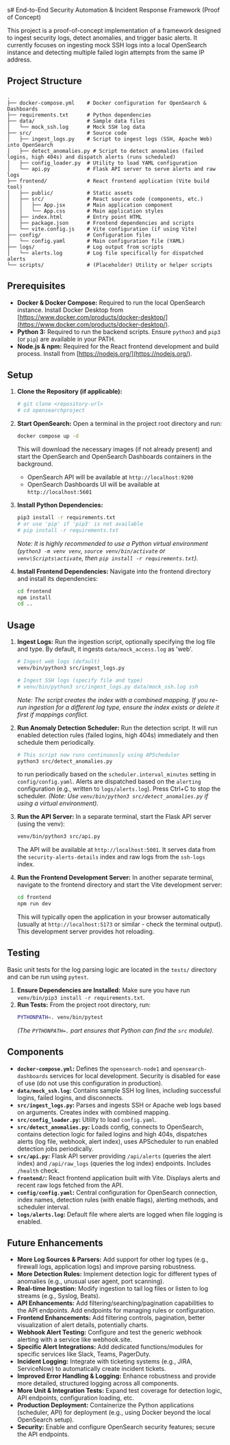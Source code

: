 s# End-to-End Security Automation & Incident Response Framework (Proof of Concept)

This project is a proof-of-concept implementation of a framework designed to ingest security logs, detect anomalies, and trigger basic alerts. It currently focuses on ingesting mock SSH logs into a local OpenSearch instance and detecting multiple failed login attempts from the same IP address.

## Project Structure

```
.
├── docker-compose.yml    # Docker configuration for OpenSearch & Dashboards
├── requirements.txt      # Python dependencies
├── data/                 # Sample data files
│   └── mock_ssh.log      # Mock SSH log data
├── src/                  # Source code
│   ├── ingest_logs.py    # Script to ingest logs (SSH, Apache Web) into OpenSearch
│   ├── detect_anomalies.py # Script to detect anomalies (failed logins, high 404s) and dispatch alerts (runs scheduled)
│   ├── config_loader.py  # Utility to load YAML configuration
│   └── api.py            # Flask API server to serve alerts and raw logs
├── frontend/             # React frontend application (Vite build tool)
│   ├── public/           # Static assets
│   ├── src/              # React source code (components, etc.)
│   │   ├── App.jsx       # Main application component
│   │   └── App.css       # Main application styles
│   ├── index.html        # Entry point HTML
│   ├── package.json      # Frontend dependencies and scripts
│   └── vite.config.js    # Vite configuration (if using Vite)
├── config/               # Configuration files
│   └── config.yaml       # Main configuration file (YAML)
├── logs/                 # Log output from scripts
│   └── alerts.log        # Log file specifically for dispatched alerts
└── scripts/              # (Placeholder) Utility or helper scripts
```

## Prerequisites

*   **Docker & Docker Compose:** Required to run the local OpenSearch instance. Install Docker Desktop from [https://www.docker.com/products/docker-desktop/](https://www.docker.com/products/docker-desktop/).
*   **Python 3:** Required to run the backend scripts. Ensure `python3` and `pip3` (or `pip`) are available in your PATH.
*   **Node.js & npm:** Required for the React frontend development and build process. Install from [https://nodejs.org/](https://nodejs.org/).

## Setup

1.  **Clone the Repository (if applicable):**
    ```bash
    # git clone <repository-url>
    # cd opensearchproject 
    ```

2.  **Start OpenSearch:**
    Open a terminal in the project root directory and run:
    ```bash
    docker compose up -d
    ```
    This will download the necessary images (if not already present) and start the OpenSearch and OpenSearch Dashboards containers in the background.
    *   OpenSearch API will be available at `http://localhost:9200`
    *   OpenSearch Dashboards UI will be available at `http://localhost:5601`

3.  **Install Python Dependencies:**
    ```bash
    pip3 install -r requirements.txt 
    # or use 'pip' if 'pip3' is not available
    # pip install -r requirements.txt
    ```
    *Note: It is highly recommended to use a Python virtual environment (`python3 -m venv venv`, `source venv/bin/activate` or `venv\Scripts\activate`, then `pip install -r requirements.txt`).*

4.  **Install Frontend Dependencies:**
    Navigate into the frontend directory and install its dependencies:
    ```bash
    cd frontend
    npm install
    cd .. 
    ```

## Usage

1.  **Ingest Logs:**
    Run the ingestion script, optionally specifying the log file and type. By default, it ingests `data/mock_access.log` as 'web'.
    ```bash
    # Ingest web logs (default)
    venv/bin/python3 src/ingest_logs.py 
    
    # Ingest SSH logs (specify file and type)
    # venv/bin/python3 src/ingest_logs.py data/mock_ssh.log ssh 
    ```
    *Note: The script creates the index with a combined mapping. If you re-run ingestion for a different log type, ensure the index exists or delete it first if mappings conflict.*

2.  **Run Anomaly Detection Scheduler:**
    Run the detection script. It will run enabled detection rules (failed logins, high 404s) immediately and then schedule them periodically.
    ```bash
    # This script now runs continuously using APScheduler
    python3 src/detect_anomalies.py 
    ```
    to run periodically based on the `scheduler.interval_minutes` setting in 
    `config/config.yaml`. Alerts are dispatched based on the `alerting` 
    configuration (e.g., written to `logs/alerts.log`). Press Ctrl+C to stop 
    the scheduler. *(Note: Use `venv/bin/python3 src/detect_anomalies.py` if using a virtual environment).*

3.  **Run the API Server:**
    In a separate terminal, start the Flask API server (using the venv):
    ```bash
    venv/bin/python3 src/api.py
    ```
    The API will be available at `http://localhost:5001`. It serves data from the `security-alerts-details` index and raw logs from the `ssh-logs` index.

4.  **Run the Frontend Development Server:**
    In another separate terminal, navigate to the frontend directory and start the Vite development server:
    ```bash
    cd frontend
    npm run dev
    ```
    This will typically open the application in your browser automatically (usually at `http://localhost:5173` or similar - check the terminal output). This development server provides hot reloading.

## Testing

Basic unit tests for the log parsing logic are located in the `tests/` directory and can be run using `pytest`.

1.  **Ensure Dependencies are Installed:** Make sure you have run `venv/bin/pip3 install -r requirements.txt`.
2.  **Run Tests:** From the project root directory, run:
    ```bash
    PYTHONPATH=. venv/bin/pytest
    ```
    *(The `PYTHONPATH=.` part ensures that Python can find the `src` module).*

## Components

*   **`docker-compose.yml`:** Defines the `opensearch-node1` and `opensearch-dashboards` services for local development. Security is disabled for ease of use (do not use this configuration in production).
*   **`data/mock_ssh.log`:** Contains sample SSH log lines, including successful logins, failed logins, and disconnects.
*   **`src/ingest_logs.py`:** Parses and ingests SSH or Apache web logs based on arguments. Creates index with combined mapping.
*   **`src/config_loader.py`:** Utility to load `config.yaml`.
*   **`src/detect_anomalies.py`:** Loads config, connects to OpenSearch, contains detection logic for failed logins and high 404s, dispatches alerts (log file, webhook, alert index), uses APScheduler to run enabled detection jobs periodically.
*   **`src/api.py`:** Flask API server providing `/api/alerts` (queries the alert index) and `/api/raw_logs` (queries the log index) endpoints. Includes `/health` check.
*   **`frontend/`:** React frontend application built with Vite. Displays alerts and recent raw logs fetched from the API.
*   **`config/config.yaml`:** Central configuration for OpenSearch connection, index names, detection rules (with enable flags), alerting methods, and scheduler interval.
*   **`logs/alerts.log`:** Default file where alerts are logged when file logging is enabled.

## Future Enhancements

*   **More Log Sources & Parsers:** Add support for other log types (e.g., firewall logs, application logs) and improve parsing robustness.
*   **More Detection Rules:** Implement detection logic for different types of anomalies (e.g., unusual user agent, port scanning).
*   **Real-time Ingestion:** Modify ingestion to tail log files or listen to log streams (e.g., Syslog, Beats).
*   **API Enhancements:** Add filtering/searching/pagination capabilities to the API endpoints. Add endpoints for managing rules or configuration.
*   **Frontend Enhancements:** Add filtering controls, pagination, better visualization of alert details, potentially charts.
*   **Webhook Alert Testing:** Configure and test the generic webhook alerting with a service like webhook.site.
*   **Specific Alert Integrations:** Add dedicated functions/modules for specific services like Slack, Teams, PagerDuty.
*   **Incident Logging:** Integrate with ticketing systems (e.g., JIRA, ServiceNow) to automatically create incident tickets.
*   **Improved Error Handling & Logging:** Enhance robustness and provide more detailed, structured logging across all components.
*   **More Unit & Integration Tests:** Expand test coverage for detection logic, API endpoints, configuration loading, etc.
*   **Production Deployment:** Containerize the Python applications (scheduler, API) for deployment (e.g., using Docker beyond the local OpenSearch setup).
*   **Security:** Enable and configure OpenSearch security features; secure the API endpoints.
